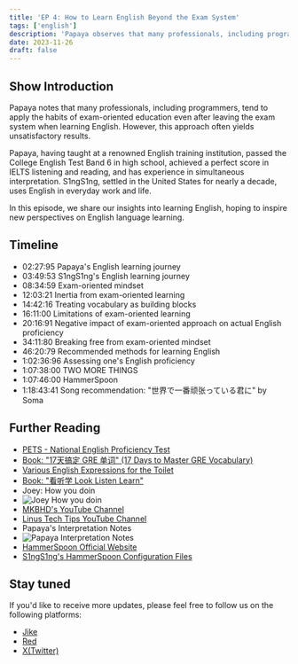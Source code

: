 ```yaml
---
title: 'EP 4: How to Learn English Beyond the Exam System'
tags: ['english']
description: 'Papaya observes that many professionals, including programmers, often continue using exam-oriented learning habits when studying English after leaving the exam system. However, the results are often subpar. In this episode, we share our experiences learning English and aim to provide inspiration for a more effective approach to English language learning.'
date: 2023-11-26
draft: false
---
```


## Show Introduction

Papaya notes that many professionals, including programmers, tend to apply the habits of exam-oriented education even after leaving the exam system when learning English. However, this approach often yields unsatisfactory results.

Papaya, having taught at a renowned English training institution, passed the College English Test Band 6 in high school, achieved a perfect score in IELTS listening and reading, and has experience in simultaneous interpretation. S1ngS1ng, settled in the United States for nearly a decade, uses English in everyday work and life.

In this episode, we share our insights into learning English, hoping to inspire new perspectives on English language learning.

## Timeline

- 02:27:95 Papaya's English learning journey
- 03:49:53 S1ngS1ng's English learning journey
- 08:34:59 Exam-oriented mindset
- 12:03:21 Inertia from exam-oriented learning
- 14:42:16 Treating vocabulary as building blocks
- 16:11:00 Limitations of exam-oriented learning
- 20:16:91 Negative impact of exam-oriented approach on actual English proficiency
- 34:11:80 Breaking free from exam-oriented mindset
- 46:20:79 Recommended methods for learning English
- 1:02:36:96 Assessing one's English proficiency
- 1:07:38:00 TWO MORE THINGS
- 1:07:46:00 HammerSpoon
- 1:18:43:41 Song recommendation: "世界で一番顽张っている君に" by Soma

## Further Reading

- [PETS - National English Proficiency Test](https://pets.neea.edu.cn/)
- [Book: "17天搞定 GRE 单词" (17 Days to Master GRE Vocabulary)](https://book.douban.com/subject/1803504/)
- [Various English Expressions for the Toilet](https://language.chinadaily.com.cn/2017-03/17/content_28593341.htm)
- [Book: "看听学 Look Listen Learn"](https://book.douban.com/subject/1123421/)
- Joey: How you doin
- ![Joey How you doin](https://media.licdn.com/dms/image/C5612AQEmIW7-fD1diw/article-cover_image-shrink_720_1280/0/1593554959906?e=2147483647&v=beta&t=T03dBevRgTW2A_N7JuVyEHAVp0VyeEDIiwb2ztOvx64)
- [MKBHD's YouTube Channel](https://www.youtube.com/user/marquesbrownlee)
- [Linus Tech Tips YouTube Channel](https://www.youtube.com/@LinusTechTips)
- Papaya's Interpretation Notes
- ![Papaya Interpretation Notes](https://image.xyzcdn.net/FkA0NrO7dGnjkc7UiCv_dTwSCFq0.jpg)
- [HammerSpoon Official Website](http://www.hammerspoon.org/)
- [S1ngS1ng's HammerSpoon Configuration Files](https://github.com/S1ngS1ng/HammerSpoon)

## Stay tuned

If you'd like to receive more updates, please feel free to follow us on the following platforms:

- [Jike](https://m.okjike.com/users/c751f4fb-d31d-44cf-aef9-f6b55dec4cd5?source=user_card&s=eyJ1IjoiNjUyMzg3NmQwZWQ3ZTc2NjQ5ODMwNWE4IiwiZCI6MX0%3D)
- [Red](https://www.xiaohongshu.com/user/profile/64c2024f00000000140396e6?xhsshare=WeixinSession&appuid=64c2024f00000000140396e6&apptime=1697005943)
- [X(Twitter)](https://twitter.com/wslj_podcast)

